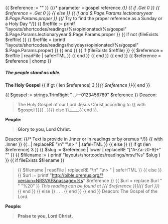 {{ $reference := "" }}
{{/* parameter = gospel reference */}}
{{ if .Get 0 }}
    {{ $reference = .Get 0 }}
{{ else }}
    {{ if and $.Page.Params.lectionaryyear $.Page.Params.proper }}
    	{{/* Try to find the proper reference as a Sunday or a Holy Day */}}
        {{ $reffile := printf "layouts/shortcodes/readings/%s/opinionated/%s/gospel" $.Page.Params.lectionaryyear $.Page.Params.proper }}
    	{{ if  not (fileExists $reffile) }}
	    	{{ $reffile = (printf "layouts/shortcodes/readings/holydays/opinionated/%s/gospel" $.Page.Params.proper) }}
        {{ end }}
        {{ if (fileExists $reffile) }}
            {{ $reference = $reffile | readFile | safeHTML }}
        {{ end }}
    {{ end }}
{{ end }}
{{ $reference = $reference | chomp }}
##### The people stand as able.
**The Holy Gospel**
{{ if gt ( len $reference) 3 }}_{{ $reference }}_{{ end }}

{{ $gospel :=  strings.TrimRight " .,:-–0123456789" $reference }}
Deacon:
> The Holy Gospel of our Lord Jesus Christ according to {{ with $gospel }}{{ . }}{{ else }}_____{{ end }}.

**People:**
> **Glory to you, Lord Christ.**

Deacon:
{{/* Text is provide in .Inner or in readings or by oremus */}}
{{ with .Inner }}
{{ . | replaceRE "\n" "\n> " | safeHTML }}
{{ else }}
    {{ if gt (len $reference) 3 }}
        {{ $slug := $reference | lower | replaceRE "[^A-Za-z0-9]+" "" }}
        {{ $filename := ( printf "layouts/shortcodes/readings/nrsv/%s" $slug ) }}
        {{ if fileExists $filename }}
> {{ $filename | readFile | replaceRE "\n" "\n> " | safeHTML }}
	    {{ else }}
	        {{ $url := printf "http://bible.oremus.org/?version=NRSVAE&passage=%s" $reference }}
            {{ $url = replace $url " " "%20" }}
> _This reading can be found at [{{ $reference }}]({{ $url }})_
        {{ end }}
    {{ else }}
> . . .
    {{ end }}
{{ end }}
Deacon:
> The Gospel of the Lord.

**People:**
> **Praise to you, Lord Christ.**
